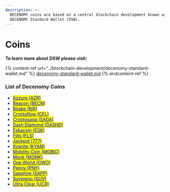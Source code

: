```yaml
---
description: >-
  DECENOMY coins are based on a central blockchain development known as the
  DECENOMY Standard Wallet (DSW).
---
```


# Coins

**To learn more about DSW please visit:**

{% content-ref url="../blockchain-development/decenomy-standard-wallet.md" %}
[decenomy-standard-wallet.md](../blockchain-development/decenomy-standard-wallet.md)
{% endcontent-ref %}

### List of Decenomy Coins

* [<mark style="color:blue;">Azzure (AZR)</mark>](azzure-azr.md)
* [<mark style="color:blue;">Beacon (BECN)</mark>](beacon-becn.md)
* [<mark style="color:blue;">Birake (BIR)</mark>](birake-bir.md)
* [<mark style="color:blue;">Cryptoflow (CFL)</mark>](cryptoflow-cfl.md)
* [<mark style="color:blue;">Cryptosaga (SAGA)</mark>](cryptosaga-saga.md)
* [<mark style="color:blue;">Dash Diamond (DASHD)</mark>](dash-diamond-dashd.md)
* [<mark style="color:blue;">Eskacoin (ESK)</mark>](eskacoin-esk.md)
* [<mark style="color:blue;">Flits (FLS)</mark> ](flits-fls.md)
* [<mark style="color:blue;">Jackpot (777)</mark>](jackpot-777.md)
* [<mark style="color:blue;">Kyanite (KYAN)</mark>](kyanite-kyan.md)
* [<mark style="color:blue;">Mobility Coin (MOBIC)</mark>](mobility-coin-mobic.md)
* [<mark style="color:blue;">Monk (MONK)</mark>](monk-monk.md)
* [<mark style="color:blue;">One World (OWO)</mark>](one-world-owo.md)
* [<mark style="color:blue;">Peony (PNY)</mark>](peony-pny.md)
* [<mark style="color:blue;">Sapphire (SAPP)</mark>](sapphire-sapp.md)
* [<mark style="color:blue;">Suvereno (SUV)</mark>](suvereno-suv.md)
* [<mark style="color:blue;">Ultra Clear (UCR)</mark>](ultra-clear-ucr.md)

